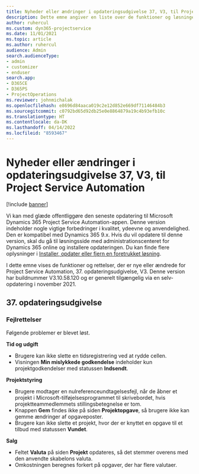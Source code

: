 ```yaml
---
title: Nyheder eller ændringer i opdateringsudgivelse 37, V3, til Project Service Automation
description: Dette emne angiver en liste over de funktioner og løsninger, der er tilgængelige i Microsoft Dynamics 365 Project Service Automation opdateringsversion 37, V3.
author: ruhercul
ms.custom: dyn365-projectservice
ms.date: 11/01/2021
ms.topic: article
ms.author: ruhercul
audience: Admin
search.audienceType:
- admin
- customizer
- enduser
search.app:
- D365CE
- D365PS
- ProjectOperations
ms.reviewer: johnmichalak
ms.openlocfilehash: e8696d84aaca019c2e12d852e669df71146484b3
ms.sourcegitcommit: c0792bd65d92db25e0e8864879a19c4b93efb10c
ms.translationtype: HT
ms.contentlocale: da-DK
ms.lasthandoff: 04/14/2022
ms.locfileid: "8593467"
---
```

# <a name="whats-new-or-changed-in-project-service-automation-update-release-37-v3"></a>Nyheder eller ændringer i opdateringsudgivelse 37, V3, til Project Service Automation

[!include [banner](../includes/psa-now-project-operations.md)]

Vi kan med glæde offentliggøre den seneste opdatering til Microsoft Dynamics 365 Project Service Automation-appen. Denne version indeholder nogle vigtige forbedringer i kvalitet, ydeevne og anvendelighed. Den er kompatibel med Dynamics 365 9.x. Hvis du vil opdatere til denne version, skal du gå til løsningsside med administrationscenteret for Dynamics 365 online og installere opdateringen. Du kan finde flere oplysninger i [Installer, opdater eller fjern en foretrukket løsning](/power-platform/admin/install-remove-preferred-solution).

I dette emne vises de funktioner og rettelser, der er nye eller ændrede for Project Service Automation, 37. opdateringsudgivelse, V3. Denne version har buildnummer V3.10.58.120 og er generelt tilgængelig via en selv-opdatering i november 2021.

## <a name="update-release-37"></a>37. opdateringsudgivelse

### <a name="bug-fixes"></a>Fejlrettelser

Følgende problemer er blevet løst.

**Tid og udgift**
- Brugere kan ikke slette en tidsregistrering ved at rydde cellen.
- Visningen **Min mislykkede godkendelse** indeholder kun projektgodkendelser med statussen **Indsendt**.

**Projektstyring**
- Brugere modtager en nulreferenceundtagelsesfejl, når de åbner et projekt i Microsoft-tilføjelsesprogrammet til skrivebordet, hvis projektteammedlemmets stillingsbetegnelse er tom.
- Knappen **Gem** findes ikke på siden **Projektopgave**, så brugere ikke kan gemme ændringer af opgaveposter.
- Brugere kan ikke slette et projekt, hvor der er knyttet en opgave til et tilbud med statussen **Vundet**.

**Salg**
- Feltet **Valuta** på siden **Projekt** opdateres, så det stemmer overens med den anvendte skabelons valuta.
- Omkostningen beregnes forkert på opgaver, der har flere valutaer.
